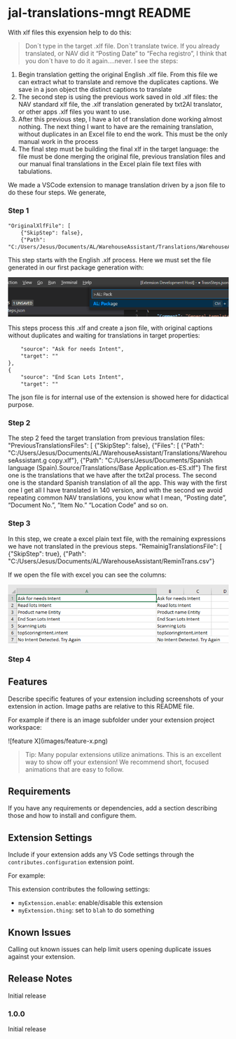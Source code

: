 # jal-translations-mngt README

With xlf files this exyension help to do this:
> Don´t type in the target .xlf file.
> Don´t translate twice. If you already translated, or NAV did it “Posting Date” to “Fecha registro”, I think that you don´t have to do it again….never.
I see the steps:
1.	Begin translation getting the original English .xlf file. From this file we can extract what to translate and remove the duplicates captions. We save in a json object the distinct captions to translate
2.	The second step is using the previous work saved in old .xlf files: the NAV standard xlf file, the .xlf translation generated by txt2Al translator, or other apps .xlf files you want to use.
3.	After this previous step, I have a lot of translation done working almost nothing. The next thing I want to have are the remaining translation, without duplicates in an Excel file to end the work. This must be the only manual work in the process 
4.	The final step must be building the final xlf in the target language: the file must be done merging the original file, previous translation files and our manual final translations in the Excel plain file text files with tabulations.

We made a VSCode extension to manage translation driven by a json file to do these four steps. We generate, 
### Step 1
    "OriginalXlfFile": [
        {"SkipStep": false},
        {"Path": "C:/Users/Jesus/Documents/AL/WarehouseAssistant/Translations/WarehouseAssistant.g.xlf"
This step starts with the English .xlf process. Here we must set the file generated in our first package generation with:

![alt text](https://github.com/JalmarazMartn/JALTranslationsMngt/blob/master/images/Al%20pack.png?raw=true)

This steps process this .xlf and create a json file, with original captions without duplicates and waiting for translations in target properties:

        "source": "Ask for needs Intent",
        "target": ""
    },
    {
        "source": "End Scan Lots Intent",
        "target": ""

The json file is for internal use of the extension is showed here for didactical purpose.

### Step 2

The step 2 feed the target translation from previous translation files:
    "PreviousTranslationsFiles": [
        {"SkipStep": false},
        {"Files": [
                {"Path": "C:/Users/Jesus/Documents/AL/WarehouseAssistant/Translations/WarehouseAssistant.g copy.xlf"},
            	   {"Path": "C:/Users/Jesus/Documents/Spanish language (Spain).Source/Translations/Base Application.es-ES.xlf"}
The first one is the translations that we have after the txt2al process. The second one is the standard Spanish translation of all the app. This way with the first one I get all I have translated in 140 version, and with the second we avoid repeating common NAV translations, you know what I mean, “Posting date”, “Document No.”, “Item No.” “Location Code” and so on.

### Step 3

In this step, we create a excel plain text file, with the remaining expressions we have not translated in the previous steps.
    "RemainigTranslationsFile": [
        {"SkipStep": true},
        {"Path": "C:/Users/Jesus/Documents/AL/WarehouseAssistant/ReminTrans.csv"}

If we open the file with excel you can see the columns:

![alt text](https://github.com/JalmarazMartn/JALTranslationsMngt/blob/master/images/Excel.png?raw=true)

### Step 4



## Features

Describe specific features of your extension including screenshots of your extension in action. Image paths are relative to this README file.

For example if there is an image subfolder under your extension project workspace:

\!\[feature X\]\(images/feature-x.png\)

> Tip: Many popular extensions utilize animations. This is an excellent way to show off your extension! We recommend short, focused animations that are easy to follow.

## Requirements

If you have any requirements or dependencies, add a section describing those and how to install and configure them.

## Extension Settings

Include if your extension adds any VS Code settings through the `contributes.configuration` extension point.

For example:

This extension contributes the following settings:

* `myExtension.enable`: enable/disable this extension
* `myExtension.thing`: set to `blah` to do something

## Known Issues

Calling out known issues can help limit users opening duplicate issues against your extension.

## Release Notes

Initial release

### 1.0.0

Initial release

